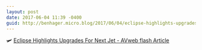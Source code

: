 ```yaml
---
layout: post
date: 2017-06-04 11:39 -0400
guid: http://benhager.micro.blog/2017/06/04/eclipse-highlights-upgrades.html
---
```

🛩 [Eclipse Highlights Upgrades For Next Jet - AVweb flash Article](https://www.avweb.com/avwebflash/news/Eclipse-Highlights-Upgrades-for-Next-Jet-229096-1.html)
